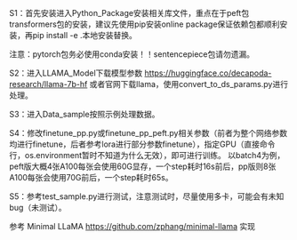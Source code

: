 S1：首先安装进入Python_Package安装相关库文件，重点在于peft包transformers包的安装，建议先使用pip安装online package保证依赖包都顺利安装，再pip install -e .本地安装替换。

注意：pytorch包务必使用conda安装！！sentencepiece包请勿遗漏。

S2：进入LLAMA_Model下载模型参数 https://huggingface.co/decapoda-research/llama-7b-hf 或者官网下载llama，使用convert_to_ds_params.py进行处理。

S3：进入Data_sample按照示例处理数据。

S4：修改finetune_pp.py或finetune_pp_peft.py相关参数（前者为整个网络参数均进行finetune，后者参考lora进行部分参数finetune），指定GPU（直接命令行，os.environment暂时不知道为什么无效），即可进行训练。 以batch4为例，peft版大概4张A100每张会使用60G显存，一个step耗时16s前后，pp版则8张A100每张会使用70G前后，一个step耗时65s。

S5：参考test_sample.py进行测试，注意测试时，尽量使用多卡，可能会有未知bug（未测试）。

参考 Minimal LLaMA https://github.com/zphang/minimal-llama 实现
